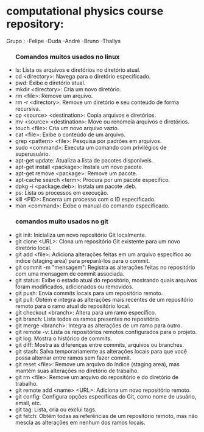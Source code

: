 ###  <h1><strong>computational physics course repository:</strong></h1> 

Grupo :
-Felipe
-Duda
-André
-Bruno
-Thallys
<ul>
<h3>Comandos muitos usados no linux</h3>
<li>ls: Lista os arquivos e diretórios no diretório atual.</li>
<li>cd &lt;directory&gt;: Navega para o diretório especificado.</li>
<li>pwd: Exibe o diretório atual.</li>
<li>mkdir &lt;directory&gt;: Cria um novo diretório.</li>
<li>rm &lt;file&gt;: Remove um arquivo.</li>
<li>rm -r &lt;directory&gt;: Remove um diretório e seu conteúdo de forma recursiva.</li>
<li>cp &lt;source&gt; &lt;destination&gt;: Copia arquivos e diretórios.</li>
<li>mv &lt;source&gt; &lt;destination&gt;: Move ou renomeia arquivos e diretórios.</li>
<li>touch &lt;file&gt;: Cria um novo arquivo vazio.</li>
<li>cat &lt;file&gt;: Exibe o conteúdo de um arquivo.</li>
<li>grep &lt;pattern&gt; &lt;file&gt;: Pesquisa por padrões em arquivos.</li>
<li>sudo &lt;command&gt;: Executa um comando com privilégios de superusuário.</li>
<li>apt-get update: Atualiza a lista de pacotes disponíveis.</li>
<li>apt-get install &lt;package&gt;: Instala um novo pacote.</li>
<li>apt-get remove &lt;package&gt;: Remove um pacote.</li>
<li>apt-cache search &lt;term&gt;: Procura por um pacote específico.</li>
<li>dpkg -i &lt;package.deb&gt;: Instala um pacote .deb.</li>
<li>ps: Lista os processos em execução.</li>
<li>kill &lt;PID&gt;: Encerra um processo com o ID especificado.</li>
<li>man &lt;command&gt;: Exibe o manual do comando especificado.</li>


  
</ul>

<ul>
  <h3>comandos muito usados no git</h3>
<li>git init: Inicializa um novo repositório Git localmente.</li>
<li>git clone &lt;URL&gt;: Clona um repositório Git existente para um novo diretório local.</li>
<li>git add &lt;file&gt;: Adiciona alterações feitas em um arquivo específico ao índice (staging area) para prepará-los para o commit.</li>
<li>git commit -m "mensagem": Registra as alterações feitas no repositório com uma mensagem de commit associada.</li>
<li>git status: Exibe o estado atual do repositório, mostrando quais arquivos foram modificados, adicionados ou removidos.</li>
<li>git push: Envia commits locais para um repositório remoto.</li>
<li>git pull: Obtém e integra as alterações mais recentes de um repositório remoto para o ramo atual do repositório local.</li>
<li>git checkout &lt;branch&gt;: Altera para um ramo específico.</li>
<li>git branch: Lista todos os ramos presentes no repositório.</li>
<li>git merge &lt;branch&gt;: Integra as alterações de um ramo para outro.</li>
<li>git remote -v: Lista os repositórios remotos configurados para o projeto.</li>
<li>git log: Mostra o histórico de commits.</li>
<li>git diff: Mostra as diferenças entre commits, arquivos ou branches.</li>
<li>git stash: Salva temporariamente as alterações locais para que você possa alternar entre ramos sem fazer commit.</li>
<li>git reset &lt;file&gt;: Remove um arquivo do índice (staging area), mas mantém suas alterações no diretório de trabalho.</li>
<li>git rm &lt;file&gt;: Remove um arquivo do repositório e do diretório de trabalho.</li>
<li>git remote add &lt;name&gt; &lt;URL&gt;: Adiciona um novo repositório remoto.</li>
<li>git config: Configura opções específicas do Git, como nome de usuário, email, etc.</li>
<li>git tag: Lista, cria ou exclui tags.</li>
<li>git fetch: Obtém todas as referências de um repositório remoto, mas não mescla as alterações em nenhum dos ramos locais.</li>
  
</ul>
